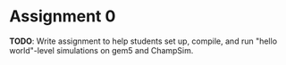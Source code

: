 # Assignment 0

**TODO**: Write assignment to help students set up, compile, and run
"hello world"-level simulations on gem5 and ChampSim.
